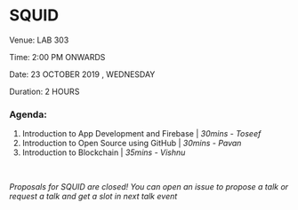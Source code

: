 # SQUID

Venue: LAB 303

Time: 2:00 PM ONWARDS

Date: 23 OCTOBER 2019 , WEDNESDAY

Duration: 2 HOURS
### Agenda:

1. Introduction to App Development and Firebase | _30mins - Toseef_
2. Introduction to Open Source using GitHub | _30mins - Pavan_
3. Introduction to Blockchain | _35mins - Vishnu_

<br>
 

_Proposals for SQUID are closed! You can open an issue to propose a talk or request a talk and get a slot in next talk event_

